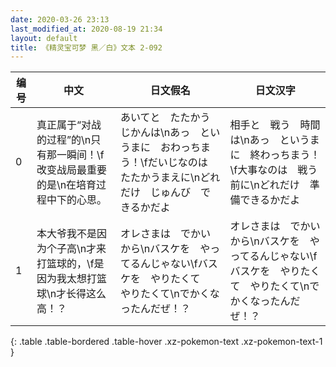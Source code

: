 ```yaml
---
date: 2020-03-26 23:13
last_modified_at: 2020-08-19 21:34
layout: default
title: 《精灵宝可梦 黑／白》文本 2-092
---
```

| 编号 | 中文 | 日文假名 | 日文汉字 |
| ---- | ---- | ---- | --- |
| 0 | 真正属于“对战的过程”的\n只有那一瞬间！\f改变战局最重要的是\n在培育过程中下的心思。 | あいてと　たたかう　じかんは\nあっ　というまに　おわっちまう！\fだいじなのは　たたかうまえに\nどれだけ　じゅんび　できるかだよ | 相手と　戦う　時間は\nあっ　というまに　終わっちまう！\f大事なのは　戦う前に\nどれだけ　準備できるかだよ |
| 1 | 本大爷我不是因为个子高\n才来打篮球的，\f是因为我太想打篮球\n才长得这么高！？ | オレさまは　でかいから\nバスケを　やってるんじゃない\fバスケを　やりたくて　やりたくて\nでかくなったんだぜ！？ | オレさまは　でかいから\nバスケを　やってるんじゃない\fバスケを　やりたくて　やりたくて\nでかくなったんだぜ！？ |
{: .table .table-bordered .table-hover .xz-pokemon-text .xz-pokemon-text-1 }